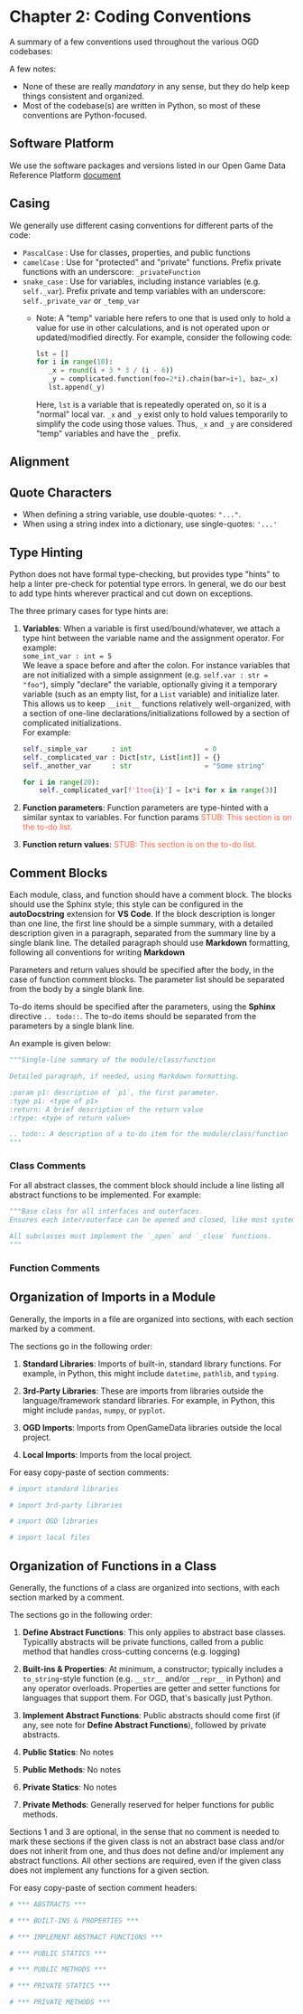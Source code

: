 # Chapter 2: Coding Conventions

A summary of a few conventions used throughout the various OGD codebases:

A few notes:  

- None of these are really *mandatory* in any sense, but they do help keep things consistent and organized.
- Most of the codebase(s) are written in Python, so most of these conventions are Python-focused.

## Software Platform

We use the software packages and versions listed in our Open Game Data Reference Platform [document](./software_platform.md)

## Casing

We generally use different casing conventions for different parts of the code:

- `PascalCase` : Use for classes, properties, and public functions
- `camelCase` : Use for "protected" and "private" functions. Prefix private functions with an underscore: `_privateFunction`
- `snake_case` : Use for variables, including instance variables (e.g. `self._var`). Prefix private and temp variables with an underscore: `self._private_var` or `_temp_var`
  - Note: A "temp" variable here refers to one that is used only to hold a value for use in other calculations, and is not operated upon or updated/modified directly.
      For example, consider the following code:

      ```python
      lst = []
      for i in range(10):
         _x = round(i + 3 * 3 / (i - 6))
         _y = complicated.function(foo=2*i).chain(bar=i+1, baz=_x)
         lst.append(_y)
      ```

      Here, `lst` is a variable that is repeatedly operated on, so it is a "normal" local var.
      `_x` and `_y` exist only to hold values temporarily to simplify the code using those values.
      Thus, `_x` and `_y` are considered "temp" variables and have the `_` prefix.

## Alignment

## Quote Characters

- When defining a string variable, use double-quotes: `"..."`.  
- When using a string index into a dictionary, use single-quotes: `'...'`

## Type Hinting

Python does not have formal type-checking, but provides type "hints" to help a linter pre-check for potential type errors.
In general, we do our best to add type hints wherever practical and cut down on exceptions.  

The three primary cases for type hints are:

1. **Variables**:
When a variable is first used/bound/whatever, we attach a type hint between the variable name and the assignment operator.
    For example:  
    `some_int_var : int = 5`  
    We leave a space before and after the colon.
    For instance variables that are not initialized with a simple assignment (e.g. `self.var : str = "foo"`), simply "declare" the variable, optionally giving it a temporary variable (such as an empty list, for a `List` variable) and initialize later.
    This allows us to keep `__init__` functions relatively well-organized, with a section of one-line declarations/initializations followed by a section of complicated initializations.  
    For example:  

    ```python
    self._simple_var      : int                  = 0
    self._complicated_var : Dict[str, List[int]] = {}
    self._another_var     : str                  = "Some string"
    
    for i in range(20):
        self._complicated_var[f'Item{i}'] = [x*i for x in range(3)]
    ```

2. **Function parameters**:
Function parameters are type-hinted with a similar syntax to variables.
For function params
    <font style="color:tomato">STUB: This section is on the to-do list.</font>

3. **Function return values**:
    <font style="color:tomato">STUB: This section is on the to-do list.</font>

## Comment Blocks

Each module, class, and function should have a comment block.
The blocks should use the Sphinx style; this style can be configured in the **autoDocstring** extension for **VS Code**.
If the block description is longer than one line, the first line should be a simple summary, with a detailed description given in a paragraph, separated from the summary line by a single blank line.
The detailed paragraph should use **Markdown** formatting, following all conventions for writing **Markdown**

Parameters and return values should be specified after the body, in the case of function comment blocks.
The parameter list should be separated from the body by a single blank line.

To-do items should be specified after the parameters, using the **Sphinx** directive `.. todo::`.
The to-do items should be separated from the parameters by a single blank line.

An example is given below:

```python
"""Single-line summary of the module/class/function

Detailed paragraph, if needed, using Markdown formatting.

:param p1: description of `p1`, the first parameter.
:type p1: <type of p1>
:return: A brief description of the return value
:rtype: <type of return value>

.. todo:: A description of a to-do item for the module/class/function
"""
```

### Class Comments

For all abstract classes, the comment block should include a line listing all abstract functions to be implemented.
For example:

```python
"""Base class for all interfaces and outerfaces.
Ensures each inter/outerface can be opened and closed, like most system resources.

All subclasses must implement the `_open` and `_close` functions.
"""
```

### Function Comments

## Organization of Imports in a Module

Generally, the imports in a file are organized into sections, with each section marked by a comment.

The sections go in the following order:

1. **Standard Libraries**: Imports of built-in, standard library functions.
    For example, in Python, this might include `datetime`, `pathlib`, and `typing`.

2. **3rd-Party Libraries**: These are imports from libraries outside the language/framework standard libraries.
    For example, in Python, this might include `pandas`, `numpy`, or `pyplot`.

3. **OGD Imports**: Imports from OpenGameData libraries outside the local project.

4. **Local Imports**: Imports from the local project.

For easy copy-paste of section comments:

```python
# import standard libraries
```

```python
# import 3rd-party libraries
```

```python
# import OGD libraries
```

```python
# import local files
```

## Organization of Functions in a Class

Generally, the functions of a class are organized into sections, with each section marked by a comment.

The sections go in the following order:

1. **Define Abstract Functions**: This only applies to abstract base classes. Typicallly abstracts will be private functions, called from a public method that handles cross-cutting concerns (e.g. logging)

2. **Built-ins & Properties**: At minimum, a constructor; typically includes a `to_string`-style function (e.g. `__str__` and/or `__repr__` in Python) and any operator overloads. Properties are getter and setter functions for languages that support them. For OGD, that's basically just Python.

3. **Implement Abstract Functions**: Public abstracts should come first (if any, see note for **Define Abstract Functions**), followed by private abstracts.

4. **Public Statics**: No notes

5. **Public Methods**: No notes

6. **Private Statics**: No notes

7. **Private Methods**: Generally reserved for helper functions for public methods.

Sections 1 and 3 are optional, in the sense that no comment is needed to mark these sections if the given class is not an abstract base class and/or does not inherit from one, and thus does not define and/or implement any abstract functions.
All other sections are required, even if the given class does not implement any functions for a given section.

For easy copy-paste of section comment headers:

```python
# *** ABSTRACTS ***
```

```python
# *** BUILT-INS & PROPERTIES ***
```

```python
# *** IMPLEMENT ABSTRACT FUNCTIONS ***
```

```python
# *** PUBLIC STATICS ***
```

```python
# *** PUBLIC METHODS ***
```

```python
# *** PRIVATE STATICS ***
```

```python
# *** PRIVATE METHODS ***
```
